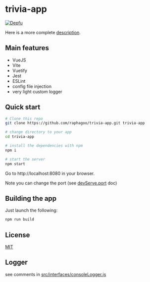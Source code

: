 # trivia-app

[![Depfu](https://badges.depfu.com/badges/1e1036fc2f196f942c18214658bc5a8a/count.svg)](https://depfu.com/repos/github/raphagoo/trivia-app?project_id=39490)

Here is a more complete [description](./description.md).

## Main features

* VueJS
* Vite
* Vuetify
* Jest
* ESLint
* config file injection
* very light custom logger

## Quick start

```bash
# Clone this repo
git clone https://github.com/raphagoo/trivia-app.git trivia-app

# change directory to your app
cd trivia-app

# install the dependencies with npm
npm i

# start the server
npm start
```

Go to http://localhost:8080 in your browser.

Note you can change the port (see [devServe.port](https://vitejs.dev/config/#server-port) doc)

## Building the app

Just launch the following:

```bash
npm run build
```

## License

[MIT](./LICENCE)

## Logger

see comments in [src/interfaces/consoleLogger.js](./src/interfaces/consoleLogger.js)

